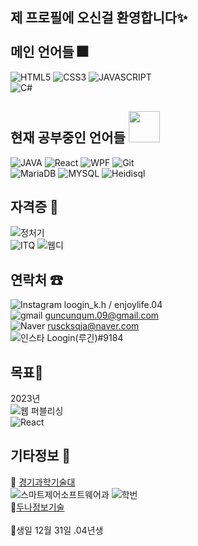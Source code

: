 ## 제 프로필에 오신걸 환영합니다✨ <br><br> 메인 언어들 🎆
![HTML5](https://img.shields.io/badge/-HTML5-F05032?stlye=for-the-badge&logo=HTML5&logoColor=ffffff)
![CSS3](https://img.shields.io/badge/-CSS3-007ACC?stlye=for-the-badge&logo=CSS3&logoColor=ffffff)
![JAVASCRIPT](https://img.shields.io/badge/-JAVASCRIPT-000000?stlye=for-the-badge&logo=JAVASCRIPT)
<br>
![C#](https://img.shields.io/badge/-C＃-blue?stlye=for-the-badge&logo=c%2B%2B&logoColor=ffffff)
## 현재 공부중인 언어들 <img src="https://ifh.cc/g/Z56Zhv.gif" width="50"><br>
![JAVA](https://img.shields.io/badge/-JAVA-2b2b61?stlye=for-the-badge&logo=JAVA)
![React](https://img.shields.io/badge/-React-blue?stlye=for-the-badge&logo=React&logoColor=ffffff)
![WPF](https://img.shields.io/badge/-WPF-blue?stlye=for-the-badge&logo=WPF%2B%2B&logoColor=ffffff)
![Git](https://img.shields.io/badge/-Git-red?stlye=for-the-badge&logo=Git&logoColor=ffffff)
<BR>
![MariaDB](https://img.shields.io/badge/-MariaDB-black?stlye=for-the-badge&logo=MariaDB)
![MYSQL](https://img.shields.io/badge/-MYSQL-grey?stlye=for-the-badge&logo=MYSQL&logoColor=ffffff)
![Heidisql](https://img.shields.io/badge/-Heidisql-323232?stlye=for-the-badge&logo=Heidisql)
<br>

   
## 자격증 📜
   ![정처기](https://img.shields.io/badge/-정보처리기능사(필기)-FFFFFF)
   <br>
   ![ITQ](https://img.shields.io/badge/-ITQ한글(B)-FFFFFF)
   ![웹디](https://img.shields.io/badge/-웹디자인기능사-FFFFFF)
   <br>
   
## 연락처 ☎
![Instagram](https://img.shields.io/badge/-Instagram-ffffff?stlye=for-the-badge&logo=instagram)   loogin_k.h /  enjoylife.04
   <br>
![gmail](https://img.shields.io/badge/-Gmail-ffffff?stlye=for-the-badge&logo=Gmail) guncunqum.09@gmail.com
  <br>
![Naver](https://img.shields.io/badge/-Naver-228c22?stlye=for-the-badge&logo=Naver) ruscksqja@naver.com
  <br>
![인스타](https://img.shields.io/badge/-Discord-000000?stlye=for-the-badge&logo=discord) Loogin(루긴)#9184

## 목표🌈
 2023년<br>
![웹 퍼블리싱](https://img.shields.io/badge/-웹_퍼블리싱-FF9C00)<br>
![React](https://img.shields.io/badge/-React-blue?stlye=for-the-badge&logo=React&logoColor=ffffff)<br>

 ## 기타정보 🧾
  🏫 <a href="http://[inpyung.icehs.kr](https://www.gtec.ac.kr/index.do)/main.do">경기과학기술대</a><br>
  ![스마트제어소프트웨어과](https://img.shields.io/badge/-스마트제어소프트웨어과-000000)
  ![학번](https://img.shields.io/badge/-23학번-000000)
   <br>
  🏢<a href="http://[inpyung.icehs.kr](https://doonaint.net/)/main.do">두나정보기술</a><br>
   <br>
  🎁생일 12월 31일 .04년생
